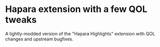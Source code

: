 # Hapara extension with a few QOL tweaks
A lightly-modded version of the "Hapara Highlights" extension with QOL changes and upstream bugfixes.
